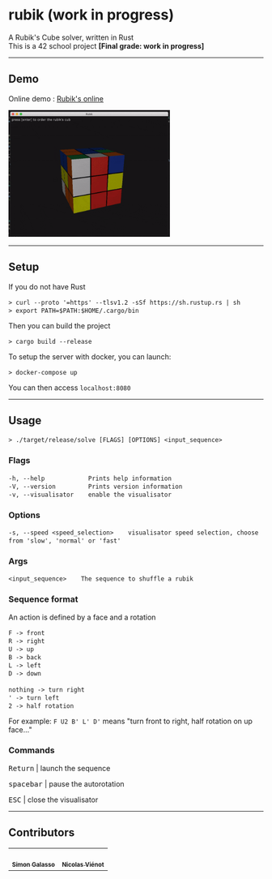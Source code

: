 # rubik (work in progress)
A Rubik's Cube solver, written in Rust<br/>
This is a 42 school project <strong>[Final grade: work in progress]</strong>

---
## Demo

Online demo : [Rubik's online](https://rubik.nicolasvienot.co/)

<img src="demo.gif" height="250"/>

---
## Setup
If you do not have Rust
```
> curl --proto '=https' --tlsv1.2 -sSf https://sh.rustup.rs | sh
> export PATH=$PATH:$HOME/.cargo/bin
```
Then you can build the project
```
> cargo build --release
```
To setup the server with docker, you can launch:
```
> docker-compose up
```
You can then access `localhost:8080`


---
## Usage
```
> ./target/release/solve [FLAGS] [OPTIONS] <input_sequence>
```

### Flags
```
-h, --help            Prints help information
-V, --version         Prints version information
-v, --visualisator    enable the visualisator
```

### Options
```
-s, --speed <speed_selection>    visualisator speed selection, choose from 'slow', 'normal' or 'fast'
```

### Args
```
<input_sequence>    The sequence to shuffle a rubik
```

### Sequence format
An action is defined by a face and a rotation
```
F -> front
R -> right
U -> up
B -> back
L -> left
D -> down

nothing -> turn right
' -> turn left
2 -> half rotation
```
For example: ```F U2 B' L' D'``` means "turn front to right, half rotation on up face..."

### Commands
<p><kbd>Return</kbd> | launch the sequence</p>
<p><kbd>spacebar</kbd> | pause the autorotation</p>
<p><kbd>ESC</kbd> | close the visualisator</p>

---
## Contributors
<table>
  <tr>
    <td align="center"><a href="https://github.com/sgalasso42"><img src="https://avatars2.githubusercontent.com/u/38636967?v=4" width="100px;" alt=""/><br /><sub><b>Simon Galasso</b></sub></a><br />
    <td align="center"><a href="https://fr.linkedin.com/in/nicolasvienot"><img src="https://avatars0.githubusercontent.com/u/44903069?v=4" width="100px;" alt=""/><br /><sub><b>Nicolas Viénot</b></sub></a><br />
  </tr>
</table>
